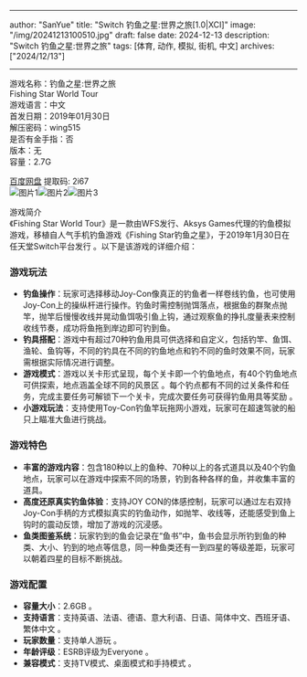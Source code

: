 
---
author: "SanYue"
title: "Switch 钓鱼之星:世界之旅[1.0|XCI]"
image: "/img/20241213100510.jpg"
draft: false
date: 2024-12-13
description: "Switch 钓鱼之星:世界之旅"
tags: [体育, 动作, 模拟, 街机, 中文]
archives: ["2024/12/13"]

---

游戏名称：钓鱼之星:世界之旅   
Fishing Star World Tour    
游戏语言：中文  
首发日期：2019年01月30日  
解压密码：wing515  
是否有金手指：否  
版本：无   
容量：2.7G

[百度网盘](https://pan.baidu.com/s/1Esl1tr7KRiAr6s3Vl_19Ug) 提取码: 2i67  
![图片1](/img/e7b8cd.jpg)![图片2](/img/ac9421.jpg)![图片3](/img/71e082.jpg)  

游戏简介  
《Fishing Star World Tour》是一款由WFS发行、Aksys Games代理的钓鱼模拟游戏，移植自人气手机钓鱼游戏《Fishing Star钓鱼之星》，于2019年1月30日在任天堂Switch平台发行 。以下是该游戏的详细介绍：

### 游戏玩法
- **钓鱼操作**：玩家可选择移动Joy-Con像真正的钓鱼者一样卷线钓鱼，也可使用Joy-Con上的操纵杆进行操作。钓鱼时需控制抛饵落点，根据鱼的群聚点抛竿，抛竿后慢慢收线并晃动鱼饵吸引鱼上钩，通过观察鱼的挣扎度量表来控制收线节奏，成功将鱼拖到岸边即可钓到鱼。
- **钓具搭配**：游戏中有超过70种钓鱼用具可供选择和自定义，包括钓竿、鱼饵、渔轮、鱼钩等，不同的钓具在不同的钓鱼地点和钓不同的鱼时效果不同，玩家需根据实际情况进行调整。
- **游戏模式**：游戏以关卡形式呈现，每个关卡即一个钓鱼地点，有40个钓鱼地点可供探索，地点涵盖全球不同的风景区 。每个钓点都有不同的过关条件和任务，完成主要任务可解锁下一个关卡，完成次要任务可获得钓鱼用具等奖励 。
- **小游戏玩法**：支持使用Toy-Con钓鱼竿玩拖网小游戏，玩家可在超速驾驶的船只上瞄准大鱼进行挑战。

### 游戏特色
- **丰富的游戏内容**：包含180种以上的鱼种、70种以上的各式道具以及40个钓鱼地点，玩家可以在游戏中探索不同的场景，钓到各种各样的鱼，并收集丰富的道具。
- **高度还原真实钓鱼体验**：支持JOY CON的体感控制，玩家可以通过左右双持Joy-Con手柄的方式模拟真实的钓鱼动作，如抛竿、收线等，还能感受到鱼上钩时的震动反馈，增加了游戏的沉浸感。
- **鱼类图鉴系统**：玩家钓到的鱼会记录在“鱼书”中，鱼书会显示所钓到鱼的种类、大小、钓到的地点等信息，同一种鱼类还有一到四星的等级差距，玩家可以朝着四星的目标不断挑战。

### 游戏配置
- **容量大小**：2.6GB 。
- **支持语言**：支持英语、法语、德语、意大利语、日语、简体中文、西班牙语、繁体中文 。
- **玩家数量**：支持单人游玩 。
- **年龄评级**：ESRB评级为Everyone 。
- **兼容模式**：支持TV模式、桌面模式和手持模式 。
